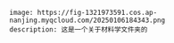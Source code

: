 ```avatar              
image: https://fig-1321973591.cos.ap-nanjing.myqcloud.com/20250106184343.png  
description: 这是一个关于材料学文件夹的
```
